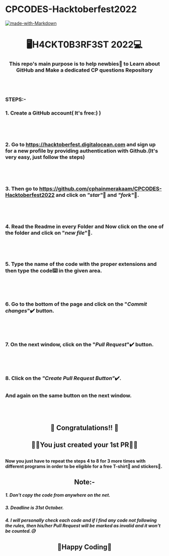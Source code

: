 # CPCODES-Hacktoberfest2022
[![made-with-Markdown](https://img.shields.io/badge/Made%20with-Markdown-1f425f.svg)](http://commonmark.org)

# <div align="center">🖥️H4CKT0B3RF3ST 2022💻</div>
### <div align="center">This repo's main purpose is to help newbies👶 to Learn about GitHub and Make a dedicated CP questions Repository</div>
<br></br>

### <div align="left">STEPS:-</div>

  ### 1. Create a GitHub account( It's free:) )
<br></br>
##
  ### 2. Go to https://hacktoberfest.digitalocean.com and sign up for a new profile by providing authentication with Github.(It's   very     easy, just follow the steps)
  
<br></br>
##
  ### 3. Then go to https://github.com/cphainmerakaam/CPCODES-Hacktoberfest2022 and click on *"star"*🌟 and *"fork"*🍴.

<br></br>
##
  ### 4. Read the Readme in every Folder and Now click on the one of the  folder and click on "*new file*"📁.
<br></br>
##
  ### 5. Type the name of the code with the proper extensions and then type the code⌨️ in the given area. 

<br></br>
##
  ### 6. Go to the bottom of the page and click on the "*Commit changes*"✔️ button.
<br></br>
##
  ### 7. On the next window, click on the "*Pull Request*"✔️ button.

<br></br>
##
  ### 8. Click on the *"Create Pull Request Button"*✔️.

  ##
  ### And again on the same button on the next window.

<br></br>



##
## <div align="center"> 🥳 Congratulations!! 🥳 </div>
## <div align="center">🙌🙌You just created your 1st PR🙌🙌</div>

##
#### Now you just have to repeat the steps 4 to 8 for 3 more times with different programs in order to be eligible for a free T-shirt👕 and stickers🤩.

## <div align="center">Note:-</div>

##### 1. Don't copy the code from anywhere on the net.
##### 3. Deadline is 31st October.
##### 4. I will personally check each code and if I find any code not following the rules, then his/her Pull Request will be marked as invalid and it won't be counted.😥

## <div align="center">🤞Happy Coding🤞</div>
